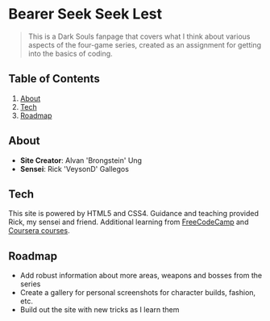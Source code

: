 # Bearer Seek Seek Lest

> This is a Dark Souls fanpage that covers what I think about various aspects of the four-game series, created as an assignment for getting into the basics of coding.

## Table of Contents

1. [About](#about)
2. [Tech](#tech)
3. [Roadmap](#roadmap)

## About

  - __Site Creator__: Alvan 'Brongstein' Ung
  - __Sensei__: Rick 'VeysonD' Gallegos

## Tech

This site is powered by HTML5 and CSS4. Guidance and teaching provided Rick, my sensei and friend. Additional learning from [FreeCodeCamp](freecodecamp.org) and [Coursera courses](https://developer.apple.com/xcode/).

## Roadmap

- Add robust information about more areas, weapons and bosses from the series
- Create a gallery for personal screenshots for character builds, fashion, etc.
- Build out the site with new tricks as I learn them
